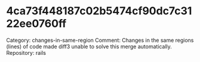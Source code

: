 # 4ca73f448187c02b5474cf90dc7c3122ee0760ff

Category: changes-in-same-region
Comment: Changes in the same regions (lines) of code made diff3 unable to solve this merge automatically.
Repository: rails